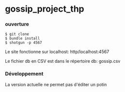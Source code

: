 # gossip_project_thp

### ouverture

```
$ git clone
$ bundle install
$ shotgun -p 4567
````

Le site fonctionne sur localhost: http/localhost:4567

Le fichier db en CSV est dans le répertoire db: gossip.csv


### Développement
La version actuelle ne permet pas d'éditer un potin
